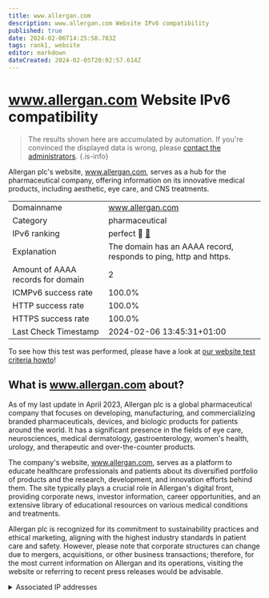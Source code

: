```yaml
---
title: www.allergan.com
description: www.allergan.com Website IPv6 compatibility
published: true
date: 2024-02-06T14:25:58.783Z
tags: rank1, website
editor: markdown
dateCreated: 2024-02-05T20:02:57.614Z
---
```


# www.allergan.com Website IPv6 compatibility

> The results shown here are accumulated by automation. If you're convinced the displayed data is wrong, please [contact the administrators](/howto/chat). 
{.is-info}

Allergan plc's website, www.allergan.com, serves as a hub for the pharmaceutical company, offering information on its innovative medical products, including aesthetic, eye care, and CNS treatments.


|   |   |
| - | - |
| Domainname | www.allergan.com
| Category | pharmaceutical |
| IPv6 ranking | perfect :1st_place_medal: [🔗](/howto/ranking) |
| Explanation | The domain has an AAAA record, responds to ping, http and https. |
| Amount of AAAA records for domain | 2 |
| ICMPv6 success rate | 100.0%|
| HTTP success rate | 100.0% |
| HTTPS success rate | 100.0% |
| Last Check Timestamp | 2024-02-06 13:45:31+01:00 |

To see how this test was performed, please have a look at [our website test criteria howto](/howto/testcriteria/website)!


## What is www.allergan.com about?
As of my last update in April 2023, Allergan plc is a global pharmaceutical company that focuses on developing, manufacturing, and commercializing branded pharmaceuticals, devices, and biologic products for patients around the world. It has a significant presence in the fields of eye care, neurosciences, medical dermatology, gastroenterology, women's health, urology, and therapeutic and over-the-counter products.

The company's website, www.allergan.com, serves as a platform to educate healthcare professionals and patients about its diversified portfolio of products and the research, development, and innovation efforts behind them. The site typically plays a crucial role in Allergan's digital front, providing corporate news, investor information, career opportunities, and an extensive library of educational resources on various medical conditions and treatments.

Allergan plc is recognized for its commitment to sustainability practices and ethical marketing, aligning with the highest industry standards in patient care and safety. However, please note that corporate structures can change due to mergers, acquisitions, or other business transactions; therefore, for the most current information on Allergan and its operations, visiting the website or referring to recent press releases would be advisable.



<details>
<summary>Associated IP addresses</summary>

2606:4700:4400::ac40:966c

2606:4700:4400::6812:2594

</details>
